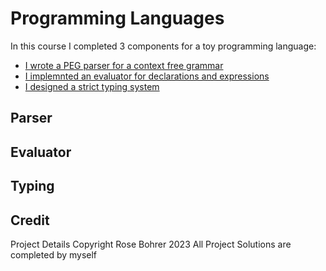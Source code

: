# Programming Languages

In this course I completed 3 components for a toy programming language:
* [I wrote a PEG parser for a context free grammar](#Parser)
* [I implemnted an evaluator for declarations and expressions](#Evaluator)
* [I designed a strict typing system](#Typing)

## Parser

## Evaluator

## Typing

## Credit
Project Details Copyright Rose Bohrer 2023
All Project Solutions are completed by myself
